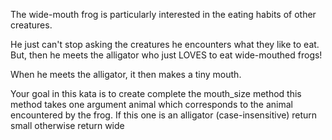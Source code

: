 The wide-mouth frog is particularly interested in the eating habits of other creatures.

He just can't stop asking the creatures he encounters what they like to eat. But, then he meets the alligator who just
LOVES to eat wide-mouthed frogs!

When he meets the alligator, it then makes a tiny mouth.

Your goal in this kata is to create complete the mouth_size method this method takes one argument animal which
corresponds to the animal encountered by the frog. If this one is an alligator (case-insensitive) return small otherwise
return wide
